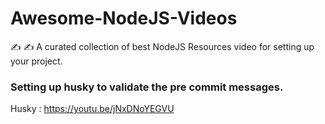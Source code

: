 # Awesome-NodeJS-Videos
✍️ ✍️ A curated collection of best NodeJS Resources video for setting up your project.


### Setting up husky to validate the pre commit messages.
Husky : https://youtu.be/jNxDNoYEGVU
